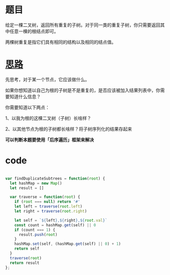 # 题目

给定一棵二叉树，返回所有重复的子树。对于同一类的重复子树，你只需要返回其中任意一棵的根结点即可。

两棵树重复是指它们具有相同的结构以及相同的结点值。


# [思路](https://mp.weixin.qq.com/s?__biz=MzAxODQxMDM0Mw==&mid=2247487527&idx=1&sn=9cf2b0d8608ba26ea7c6a5c9b41d05a1&chksm=9bd7ee2faca0673916bf075539bf6fc3c01f3dcc0b298b3f507047692ef5c850ed9cfe82e4e6&scene=178&cur_album_id=1318892385270808576#rd)
先思考，对于某一个节点，它应该做什么。

如果你想知道以自己为根的子树是不是重复的，是否应该被加入结果列表中，你需要知道什么信息？

你需要知道以下两点：

1、以我为根的这棵二叉树（子树）长啥样？

2、以其他节点为根的子树都长啥样？将子树序列化的结果存起来

**可以判断本题要使用「后序遍历」框架来解决**

# code
```js

var findDuplicateSubtrees = function(root) {
  let hashMap = new Map()
  let result = []

  var traverse = function(root) {
    if (root === null) return '#'
    let left = traverse(root.left)
    let right = traverse(root.right)

    let self = `${left},${right},${root.val}`
    const count = hashMap.get(self) || 0
    if (count === 1) {
      result.push(root)
    } 
    hashMap.set(self, (hashMap.get(self) || 0) + 1)
    return self
  }
  traverse(root)
  return result
};

```